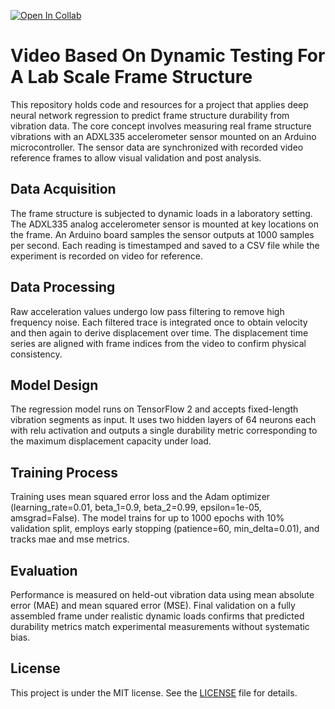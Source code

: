 [![Open In Collab](https://colab.research.google.com/assets/colab-badge.svg)](https://colab.research.google.com/github/atalaydenknalbant/ML-Displacement-Detection/blob/main/TF_Displacement.ipynb)

# Video Based On Dynamic Testing For A Lab Scale Frame Structure

This repository holds code and resources for a project that applies deep neural network regression to predict frame structure durability from vibration data. The core concept involves measuring real frame structure vibrations with an ADXL335 accelerometer sensor mounted on an Arduino microcontroller. The sensor data are synchronized with recorded video reference frames to allow visual validation and post analysis.

## Data Acquisition

The frame structure is subjected to dynamic loads in a laboratory setting. The ADXL335 analog accelerometer sensor is mounted at key locations on the frame. An Arduino board samples the sensor outputs at 1000 samples per second. Each reading is timestamped and saved to a CSV file while the experiment is recorded on video for reference.

## Data Processing

Raw acceleration values undergo low pass filtering to remove high frequency noise. Each filtered trace is integrated once to obtain velocity and then again to derive displacement over time. The displacement time series are aligned with frame indices from the video to confirm physical consistency.

## Model Design

The regression model runs on TensorFlow 2 and accepts fixed-length vibration segments as input. It uses two hidden layers of 64 neurons each with relu activation and outputs a single durability metric corresponding to the maximum displacement capacity under load.

## Training Process

Training uses mean squared error loss and the Adam optimizer (learning_rate=0.01, beta_1=0.9, beta_2=0.99, epsilon=1e-05, amsgrad=False). The model trains for up to 1000 epochs with 10% validation split, employs early stopping (patience=60, min_delta=0.01), and tracks mae and mse metrics.

## Evaluation

Performance is measured on held-out vibration data using mean absolute error (MAE) and mean squared error (MSE). Final validation on a fully assembled frame under realistic dynamic loads confirms that predicted durability metrics match experimental measurements without systematic bias.

## License

This project is under the MIT license. See the [LICENSE](LICENSE) file for details.
